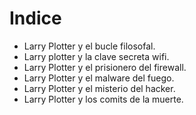 # Indice

* Larry Plotter y el bucle filosofal.
* Larry plotter y la clave secreta wifi.
* Larry Plotter y el prisionero del firewall.
* Larry Plotter y el malware del fuego.
* Larry Plotter y el misterio del hacker.
* Larry Plotter y los comits de la muerte.